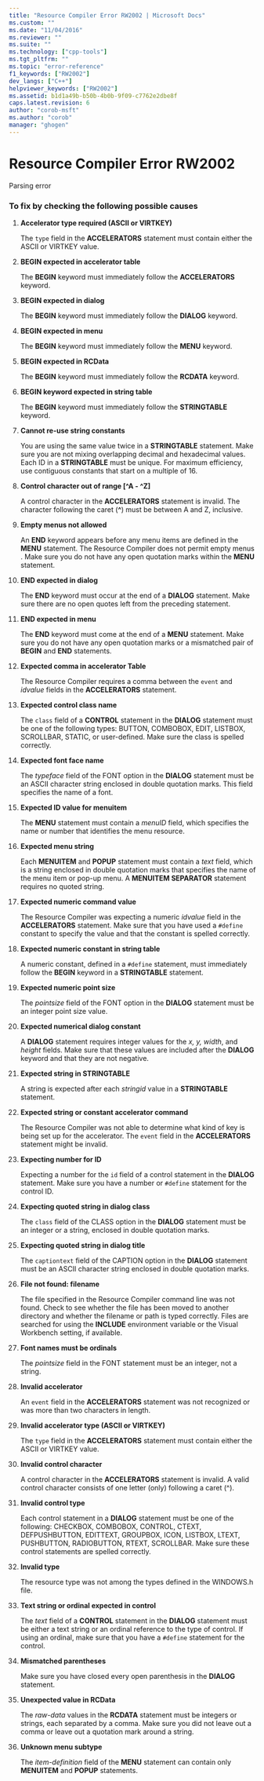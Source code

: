 ```yaml
---
title: "Resource Compiler Error RW2002 | Microsoft Docs"
ms.custom: ""
ms.date: "11/04/2016"
ms.reviewer: ""
ms.suite: ""
ms.technology: ["cpp-tools"]
ms.tgt_pltfrm: ""
ms.topic: "error-reference"
f1_keywords: ["RW2002"]
dev_langs: ["C++"]
helpviewer_keywords: ["RW2002"]
ms.assetid: b1d1a49b-b50b-4b0b-9f09-c7762e2dbe8f
caps.latest.revision: 6
author: "corob-msft"
ms.author: "corob"
manager: "ghogen"
---
```

# Resource Compiler Error RW2002
Parsing error  
  
### To fix by checking the following possible causes  
  
1.  **Accelerator type required (ASCII or VIRTKEY)**  
  
     The `type` field in the **ACCELERATORS** statement must contain either the ASCII or VIRTKEY value.  
  
2.  **BEGIN expected in accelerator table**  
  
     The **BEGIN** keyword must immediately follow the **ACCELERATORS** keyword.  
  
3.  **BEGIN expected in dialog**  
  
     The **BEGIN** keyword must immediately follow the **DIALOG** keyword.  
  
4.  **BEGIN expected in menu**  
  
     The **BEGIN** keyword must immediately follow the **MENU** keyword.  
  
5.  **BEGIN expected in RCData**  
  
     The **BEGIN** keyword must immediately follow the **RCDATA** keyword.  
  
6.  **BEGIN keyword expected in string table**  
  
     The **BEGIN** keyword must immediately follow the **STRINGTABLE** keyword.  
  
7.  **Cannot re-use string constants**  
  
     You are using the same value twice in a **STRINGTABLE** statement. Make sure you are not mixing overlapping decimal and hexadecimal values. Each ID in a **STRINGTABLE** must be unique. For maximum efficiency, use contiguous constants that start on a multiple of 16.  
  
8.  **Control character out of range [^A - ^Z]**  
  
     A control character in the **ACCELERATORS** statement is invalid. The character following the caret (**^**) must be between A and Z, inclusive.  
  
9. **Empty menus not allowed**  
  
     An **END** keyword appears before any menu items are defined in the **MENU** statement. The Resource Compiler does not permit empty menus . Make sure you do not have any open quotation marks within the **MENU** statement.  
  
10. **END expected in dialog**  
  
     The **END** keyword must occur at the end of a **DIALOG** statement. Make sure there are no open quotes left from the preceding statement.  
  
11. **END expected in menu**  
  
     The **END** keyword must come at the end of a **MENU** statement. Make sure you do not have any open quotation marks or a mismatched pair of **BEGIN** and **END** statements.  
  
12. **Expected comma in accelerator Table**  
  
     The Resource Compiler requires a comma between the `event` and *idvalue* fields in the **ACCELERATORS** statement.  
  
13. **Expected control class name**  
  
     The `class` field of a **CONTROL** statement in the **DIALOG** statement must be one of the following types: BUTTON, COMBOBOX, EDIT, LISTBOX, SCROLLBAR, STATIC, or user-defined. Make sure the class is spelled correctly.  
  
14. **Expected font face name**  
  
     The *typeface* field of the FONT option in the **DIALOG** statement must be an ASCII character string enclosed in double quotation marks. This field specifies the name of a font.  
  
15. **Expected ID value for menuitem**  
  
     The **MENU** statement must contain a *menuID* field, which specifies the name or number that identifies the menu resource.  
  
16. **Expected menu string**  
  
     Each **MENUITEM** and **POPUP** statement must contain a *text* field, which is a string enclosed in double quotation marks that specifies the name of the menu item or pop-up menu. A **MENUITEM SEPARATOR** statement requires no quoted string.  
  
17. **Expected numeric command value**  
  
     The Resource Compiler was expecting a numeric *idvalue* field in the **ACCELERATORS** statement. Make sure that you have used a `#define` constant to specify the value and that the constant is spelled correctly.  
  
18. **Expected numeric constant in string table**  
  
     A numeric constant, defined in a `#define` statement, must immediately follow the **BEGIN** keyword in a **STRINGTABLE** statement.  
  
19. **Expected numeric point size**  
  
     The *pointsize* field of the FONT option in the **DIALOG** statement must be an integer point size value.  
  
20. **Expected numerical dialog constant**  
  
     A **DIALOG** statement requires integer values for the *x, y, width*, and *height* fields. Make sure that these values are included after the **DIALOG** keyword and that they are not negative.  
  
21. **Expected string in STRINGTABLE**  
  
     A string is expected after each *stringid* value in a **STRINGTABLE** statement.  
  
22. **Expected string or constant accelerator command**  
  
     The Resource Compiler was not able to determine what kind of key is being set up for the accelerator. The `event` field in the **ACCELERATORS** statement might be invalid.  
  
23. **Expecting number for ID**  
  
     Expecting a number for the `id` field of a control statement in the **DIALOG** statement. Make sure you have a number or `#define` statement for the control ID.  
  
24. **Expecting quoted string in dialog class**  
  
     The `class` field of the CLASS option in the **DIALOG** statement must be an integer or a string, enclosed in double quotation marks.  
  
25. **Expecting quoted string in dialog title**  
  
     The `captiontext` field of the CAPTION option in the **DIALOG** statement must be an ASCII character string enclosed in double quotation marks.  
  
26. **File not found: filename**  
  
     The file specified in the Resource Compiler command line was not found. Check to see whether the file has been moved to another directory and whether the filename or path is typed correctly. Files are searched for using the **INCLUDE** environment variable or the Visual Workbench setting, if available.  
  
27. **Font names must be ordinals**  
  
     The *pointsize* field in the FONT statement must be an integer, not a string.  
  
28. **Invalid accelerator**  
  
     An `event` field in the **ACCELERATORS** statement was not recognized or was more than two characters in length.  
  
29. **Invalid accelerator type (ASCII or VIRTKEY)**  
  
     The `type` field in the **ACCELERATORS** statement must contain either the ASCII or VIRTKEY value.  
  
30. **Invalid control character**  
  
     A control character in the **ACCELERATORS** statement is invalid. A valid control character consists of one letter (only) following a caret (^).  
  
31. **Invalid control type**  
  
     Each control statement in a **DIALOG** statement must be one of the following: CHECKBOX, COMBOBOX, CONTROL, CTEXT, DEFPUSHBUTTON, EDITTEXT, GROUPBOX, ICON, LISTBOX, LTEXT, PUSHBUTTON, RADIOBUTTON, RTEXT, SCROLLBAR. Make sure these control statements are spelled correctly.  
  
32. **Invalid type**  
  
     The resource type was not among the types defined in the WINDOWS.h file.  
  
33. **Text string or ordinal expected in control**  
  
     The *text* field of a **CONTROL** statement in the **DIALOG** statement must be either a text string or an ordinal reference to the type of control. If using an ordinal, make sure that you have a `#define` statement for the control.  
  
34. **Mismatched parentheses**  
  
     Make sure you have closed every open parenthesis in the **DIALOG** statement.  
  
35. **Unexpected value in RCData**  
  
     The *raw-data* values in the **RCDATA** statement must be integers or strings, each separated by a comma. Make sure you did not leave out a comma or leave out a quotation mark around a string.  
  
36. **Unknown menu subtype**  
  
     The *item-definition* field of the **MENU** statement can contain only **MENUITEM** and **POPUP** statements.